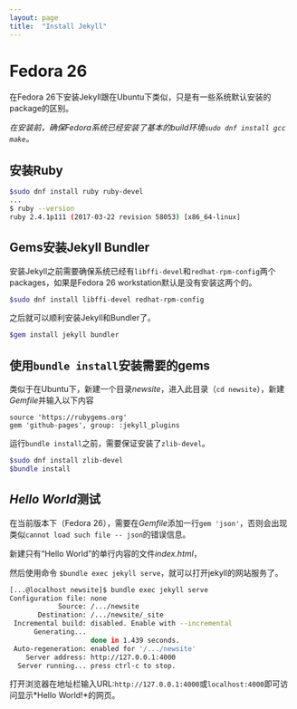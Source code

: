 ```yaml
---
layout: page
title:  "Install Jekyll"
---
```


# Fedora 26

在Fedora 26下安装Jekyll跟在Ubuntu下类似，只是有一些系统默认安装的package的区别。

*在安装前，确保Fedora系统已经安装了基本的build环境`sudo dnf install gcc make`。*

## 安装Ruby

```Bash
$sudo dnf install ruby ruby-devel
...
$ ruby --version
ruby 2.4.1p111 (2017-03-22 revision 58053) [x86_64-linux]
```

## Gems安装Jekyll Bundler

安装Jekyll之前需要确保系统已经有`libffi-devel`和`redhat-rpm-config`两个packages，如果是Fedora 26 workstation默认是没有安装这两个的。

```Bash
$sudo dnf install libffi-devel redhat-rpm-config
```

之后就可以顺利安装Jekyll和Bundler了。

```Bash
$gem install jekyll bundler
```

## 使用`bundle install`安装需要的gems

类似于在Ubuntu下，新建一个目录*newsite*，进入此目录（`cd newsite`），新建*Gemfile*并输入以下内容
```
source 'https://rubygems.org'
gem 'github-pages', group: :jekyll_plugins
```

运行`bundle install`之前，需要保证安装了`zlib-devel`。
```Bash
$sudo dnf install zlib-devel
$bundle install
```

## *Hello World*测试

在当前版本下（Fedora 26），需要在*Gemfile*添加一行`gem 'json'`，否则会出现类似`cannot load such file -- json`的错误信息。

新建只有“Hello World”的单行内容的文件*index.html*，

然后使用命令 `$bundle exec jekyll serve`，就可以打开jekyll的网站服务了。

```bash
[...@localhost newsite]$ bundle exec jekyll serve
Configuration file: none
            Source: /.../newsite
       Destination: /.../newsite/_site
 Incremental build: disabled. Enable with --incremental
      Generating... 
                    done in 1.439 seconds.
 Auto-regeneration: enabled for '/.../newsite'
    Server address: http://127.0.0.1:4000
  Server running... press ctrl-c to stop.
```

打开浏览器在地址栏输入URL:`http://127.0.0.1:4000`或`localhost:4000`即可访问显示*Hello World!*的网页。


